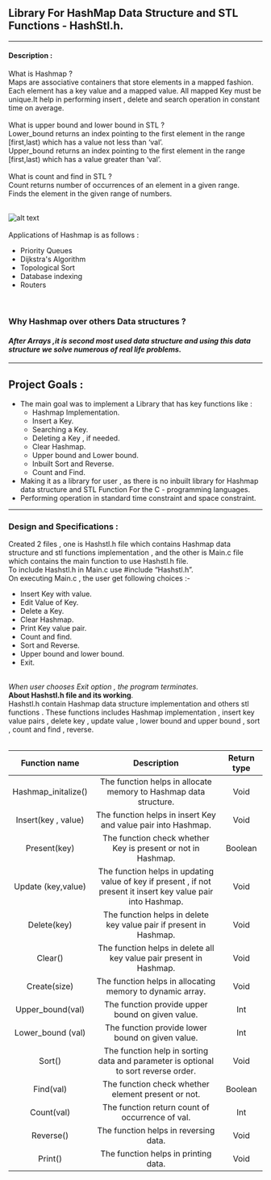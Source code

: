 ## Library For HashMap Data Structure and STL Functions - HashStl.h.
___
#### Description :
What is Hashmap ? 
<br>
Maps are associative containers that store elements in a mapped fashion. Each element has a key value and a mapped value. All mapped Key must be unique.It help in performing insert , delete and search operation in constant time on average.
<br>
<br>
What is upper bound and lower bound in STL ?
<br>
Lower_bound returns an index pointing to the first element in the range [first,last) which has a value not less than ‘val’. <br>
Upper_bound returns an index pointing to the first element in the range [first,last) which has a value greater than ‘val’. <br><br>
What is count and find in STL ? <br>
Count returns number of occurrences of an element in a given range. <br>
Finds the element in the given range of numbers.<br><br>

![alt text](https://miro.medium.com/max/637/1*w1mRVHC1hNc2ywDoYibkiA.jpeg)<br><br>
Applications of Hashmap is as follows :
-	Priority Queues
-	Dijkstra's Algorithm
-	Topological Sort
-	Database indexing
-	Routers
<br>

### Why Hashmap over others Data structures ?
#### <i>After Arrays ,it is second most used data structure and using this data structure we solve numerous of real life problems.</i>
___

## Project Goals :
-	The main goal was to implement a Library that has key functions like :
     -	Hashmap Implementation.
     -	Insert a Key.
     -	Searching a Key.
     -	Deleting a Key , if needed.
     -	Clear Hashmap.
     -	Upper bound and Lower bound.
     -	Inbuilt Sort and Reverse.
     -  Count and Find.
-	Making it as a library for user , as there is no inbuilt library for Hashmap data structure and STL Function For the  C - programming languages.
-	Performing operation in standard time constraint and space constraint.
___

### Design and Specifications :
Created 2 files , one is Hashstl.h file which contains Hashmap data structure and stl functions implementation , and the other is Main.c file which contains the main function to use Hashstl.h file.<br>
To include Hashstl.h in Main.c use #include “Hashstl.h”. <br>
On executing Main.c , the user get following choices :- 
-	Insert Key with value.
-	Edit Value of Key.
-	Delete a Key.
-	Clear Hashmap.
-	Print Key value pair.
-	Count and find.
-	Sort and Reverse.
-	Upper bound and lower bound.
-	Exit.
<br>
<i>When user chooses Exit option , the program terminates.</i><br>
<b>About Hashstl.h file and its working</b>.<br>
Hashstl.h contain Hashmap data structure implementation and others stl functions .  These functions includes Hashmap implementation , insert key value pairs , delete key , update value , lower bound and upper bound , sort , count and find , reverse.<br><br>


| Function name | Description | Return type |
| :---: | :---: | :---: |
| Hashmap_initalize()	| The function helps in allocate memory to Hashmap data structure.	| Void |
| Insert(key , value)	| The function helps in insert Key and value pair into Hashmap. |	Void |
| Present(key) |	The function check whether Key is present or not in Hashmap. |	Boolean |
| Update (key,value) |	The function helps in updating value of key if present , if not present it insert key value pair into Hashmap.	| Void |
| Delete(key)	| The function helps in delete key value pair if present in Hashmap.	| Void |
| Clear()	| The function helps in delete all key value pair present in Hashmap.	| Void |
| Create(size) |	The function helps in allocating memory to dynamic array.	| Void |
| Upper_bound(val) |	The function provide upper bound on given value.	| Int |
| Lower_bound (val) |	The function provide lower bound on given value.	| Int | 
| Sort() |	The function help in sorting data and parameter is optional to sort reverse order.	| Void |
| Find(val)	| The function check whether element present or not.	| Boolean |
| Count(val) | The function return count of occurrence of val.	| Int |
| Reverse()	| The function helps in reversing data.	| Void |
| Print()	| The function helps in printing data.	| Void |
